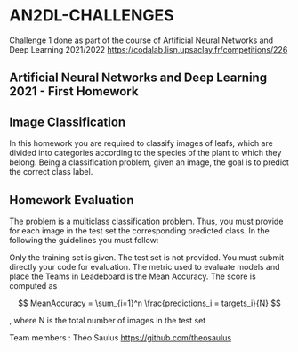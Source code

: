 # AN2DL-CHALLENGES
Challenge 1 done as part of the course of Artificial Neural Networks and Deep Learning 2021/2022
https://codalab.lisn.upsaclay.fr/competitions/226

## Artificial Neural Networks and Deep Learning 2021 - First Homework
## Image Classification

In this homework you are required to classify images of leafs, which are divided into categories according to the species of the plant to which they belong. Being a classification problem, given an image, the goal is to predict the correct class label.

## Homework Evaluation
The problem is a multiclass classification problem. Thus, you must provide for each image in the test set the corresponding predicted class. In the following the guidelines you must follow:

Only the training set is given. The test set is not provided. You must submit directly your code for evaluation.
The metric used to evaluate models and place the Teams in Leadeboard is the Mean Accuracy. The score is computed as

$$ MeanAccuracy = \sum_{i=1}^n \frac{predictions_i = targets_i}{N} $$ 

, where N is the total number of images in the test set




Team members : Théo Saulus https://github.com/theosaulus
